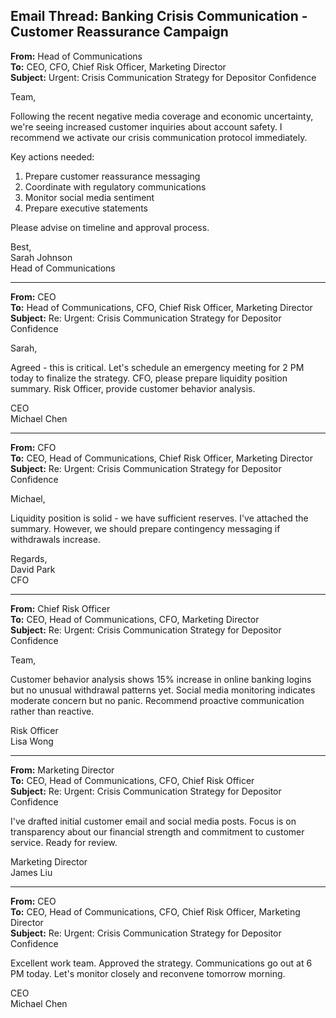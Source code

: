 ## Email Thread: Banking Crisis Communication - Customer Reassurance Campaign

**From:** Head of Communications  
**To:** CEO, CFO, Chief Risk Officer, Marketing Director  
**Subject:** Urgent: Crisis Communication Strategy for Depositor Confidence  

Team,

Following the recent negative media coverage and economic uncertainty, we're seeing increased customer inquiries about account safety. I recommend we activate our crisis communication protocol immediately.

Key actions needed:
1. Prepare customer reassurance messaging
2. Coordinate with regulatory communications
3. Monitor social media sentiment
4. Prepare executive statements

Please advise on timeline and approval process.

Best,  
Sarah Johnson  
Head of Communications  

---

**From:** CEO  
**To:** Head of Communications, CFO, Chief Risk Officer, Marketing Director  
**Subject:** Re: Urgent: Crisis Communication Strategy for Depositor Confidence  

Sarah,

Agreed - this is critical. Let's schedule an emergency meeting for 2 PM today to finalize the strategy. CFO, please prepare liquidity position summary. Risk Officer, provide customer behavior analysis.

CEO  
Michael Chen  

---

**From:** CFO  
**To:** CEO, Head of Communications, Chief Risk Officer, Marketing Director  
**Subject:** Re: Urgent: Crisis Communication Strategy for Depositor Confidence  

Michael,

Liquidity position is solid - we have sufficient reserves. I've attached the summary. However, we should prepare contingency messaging if withdrawals increase.

Regards,  
David Park  
CFO  

---

**From:** Chief Risk Officer  
**To:** CEO, Head of Communications, CFO, Marketing Director  
**Subject:** Re: Urgent: Crisis Communication Strategy for Depositor Confidence  

Team,

Customer behavior analysis shows 15% increase in online banking logins but no unusual withdrawal patterns yet. Social media monitoring indicates moderate concern but no panic. Recommend proactive communication rather than reactive.

Risk Officer  
Lisa Wong  

---

**From:** Marketing Director  
**To:** CEO, Head of Communications, CFO, Chief Risk Officer  
**Subject:** Re: Urgent: Crisis Communication Strategy for Depositor Confidence  

I've drafted initial customer email and social media posts. Focus is on transparency about our financial strength and commitment to customer service. Ready for review.

Marketing Director  
James Liu  

---

**From:** CEO  
**To:** CEO, Head of Communications, CFO, Chief Risk Officer, Marketing Director  
**Subject:** Re: Urgent: Crisis Communication Strategy for Depositor Confidence  

Excellent work team. Approved the strategy. Communications go out at 6 PM today. Let's monitor closely and reconvene tomorrow morning.

CEO  
Michael Chen